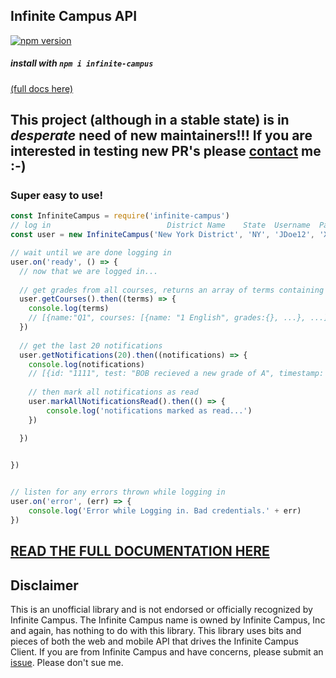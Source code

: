 ## Infinite Campus API 

[![npm version](https://badge.fury.io/js/infinite-campus.svg#)](https://badge.fury.io/js/infinite-campus)
##### install with `npm i infinite-campus`

[(full docs here)](https://tonyzimbinski.github.io/infinite-campus/User.html)

## This project (although in a stable state) is in *desperate* need of new maintainers!!! If you are interested in testing new PR's please [contact](mailto:azimbin@gmail.com) me :-)

### Super easy to use!

```JavaScript
const InfiniteCampus = require('infinite-campus')
// log in                          District Name    State  Username  Password
const user = new InfiniteCampus('New York District', 'NY', 'JDoe12', 'XXXXXX')

// wait until we are done logging in
user.on('ready', () => {
  // now that we are logged in...
  
  // get grades from all courses, returns an array of terms containing class information (see docs)
  user.getCourses().then((terms) => {
    console.log(terms)
    // [{name:"Q1", courses: [{name: "1 English", grades:{}, ...}, ...]}, ... ]
  })
  
  // get the last 20 notifications
  user.getNotifications(20).then((notifications) => {
    console.log(notifications)
    // [{id: "1111", test: "BOB recieved a new grade of A", timestamp: 1234, read: false, ... }, ...]
    
	// then mark all notifications as read
	user.markAllNotificationsRead().then(() => {
	    console.log('notifications marked as read...')
    })

  })

	
})


// listen for any errors thrown while logging in
user.on('error', (err) => {
	console.log('Error while Logging in. Bad credentials.' + err)
})

```

## [READ THE FULL DOCUMENTATION HERE](https://tonyzimbinski.github.io/infinite-campus/User.html)


## Disclaimer

This is an unofficial library and is not endorsed  or officially recognized by Infinite Campus. The Infinite Campus name is owned by Infinite Campus, Inc and again, has nothing to do with this library. This library uses bits and pieces of both the web and mobile API that drives the Infinite Campus Client. If you are from Infinite Campus and have concerns, please submit an [issue](https://github.com/qwazwsx/infinite-campus/issues/new). Please don't sue me.  

